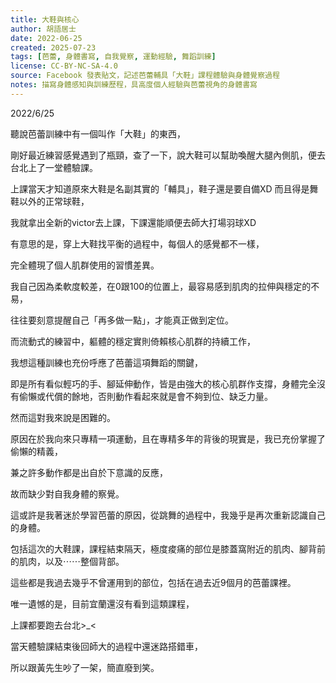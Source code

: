 ```yaml
---
title: 大鞋與核心
author: 胡語居士
date: 2022-06-25
created: 2025-07-23
tags: [芭蕾, 身體書寫, 自我覺察, 運動經驗, 舞蹈訓練]
license: CC-BY-NC-SA-4.0
source: Facebook 發表貼文，記述芭蕾輔具「大鞋」課程體驗與身體覺察過程
notes: 描寫身體感知與訓練歷程，具高度個人經驗與芭蕾視角的身體書寫
---
```


2022/6/25

聽說芭蕾訓練中有一個叫作「大鞋」的東西，

剛好最近練習感覺遇到了瓶頸，查了一下，說大鞋可以幫助喚醒大腿內側肌，便去台北上了一堂體驗課。

上課當天才知道原來大鞋是名副其實的「輔具」，鞋子還是要自備XD 而且得是舞鞋以外的正常球鞋，

我就拿出全新的victor去上課，下課還能順便去師大打場羽球XD

有意思的是，穿上大鞋找平衡的過程中，每個人的感覺都不一樣，

完全體現了個人肌群使用的習慣差異。

我自己因為柔軟度較差，在0跟100的位置上，最容易感到肌肉的拉伸與穩定的不易，

往往要刻意提醒自己「再多做一點」，才能真正做到定位。

而流動式的練習中，軀體的穩定實則倚賴核心肌群的持續工作，

我想這種訓練也充份呼應了芭蕾這項舞蹈的關鍵，

即是所有看似輕巧的手、腳延伸動作，皆是由強大的核心肌群作支撐，身體完全沒有偷懶或代償的餘地，否則動作看起來就是會不夠到位、缺乏力量。

然而這對我來說是困難的。

原因在於我向來只專精一項運動，且在專精多年的背後的現實是，我已充份掌握了偷懶的精義，

兼之許多動作都是出自於下意識的反應，

故而缺少對自我身體的察覺。

這或許是我著迷於學習芭蕾的原因，從跳舞的過程中，我幾乎是再次重新認識自己的身體。

包括這次的大鞋課，課程結束隔天，極度痠痛的部位是膝蓋窩附近的肌肉、腳背前的肌肉，以及⋯⋯整個背部。

這些都是我過去幾乎不曾運用到的部位，包括在過去近9個月的芭蕾課裡。

唯一遺憾的是，目前宜蘭還沒有看到這類課程，

上課都要跑去台北>_<

當天體驗課結束後回師大的過程中還迷路搭錯車，

所以跟黃先生吵了一架，簡直廢到笑。
